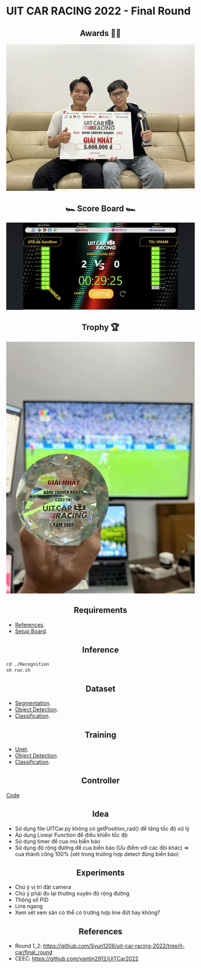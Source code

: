# UIT CAR RACING 2022 - Final Round

## <div align="center">Awards 👨‍💻</div>
<p align="center">
 <img src="images/memory.png" width="800">
</p>

## <div align="center">🏎️ Score Board 🏎️</div>
<p align="center">
 <img src="images/score_board.png" width="800">
</p>

## <div align="center">Trophy 🏆</div>
<p align="center">
 <img src="images/Trophy_WC.png" width="800">
</p>

## <div align="center">Requirements</div>
- [References](https://github.com/vantin2912/UITCar2022).
- [Setup Board](https://github.com/dotrannhattuong/UIT_Car_Racing_2022/tree/main/setup_board).

## <div align="center">Inference</div>
```
cd ./Recognition
sh run.sh
```

## <div align="center">Dataset</div>
- [Segmentation](https://github.com/dotrannhattuong/UIT_Car_Racing_2022/tree/main/dataset/segmentation).
- [Object Detection](https://github.com/dotrannhattuong/UIT_Car_Racing_2022/tree/main/dataset/object_detection).
- [Classification](https://github.com/dotrannhattuong/UIT_Car_Racing_2022/tree/main/dataset/classification).

## <div align="center">Training</div>
- [Unet](https://github.com/dotrannhattuong/UIT_Car_Racing_2022/tree/main/notebook/segment).
- [Object Detection](https://github.com/dotrannhattuong/UIT_Car_Racing_2022/tree/main/notebook/object_detection).
- [Classification](https://github.com/dotrannhattuong/UIT_Car_Racing_2022/tree/main/notebook/classification).

## <div align="center">Controller</div>
[Code](https://github.com/dotrannhattuong/UIT_Car_Racing_2022/blob/main/Recognition/controller.py)

## <div align="center">Idea</div>
- Sử dụng file UITCar.py không có getPosition_rad() để tăng tốc độ xử lý
- Áp dụng Linear Function để điều khiển tốc độ
- Sử dụng timer để cua mù biển báo 
- Sử dụng độ rộng đường để cua biển báo (Ưu điểm với các đội khác) => cua thành công 100% (xét trong trường hợp detect đúng biển báo)

## <div align="center">Experiments</div>
- Chú ý vị trí đặt camera
- Chú ý phải đo lại thường xuyên độ rộng đường
- Thông số PID
- Line ngang
- Xem xét xem sân có thể có trường hợp line đứt hay không?

## <div align="center">References</div>
- Round 1_2: https://github.com/Syun1208/uit-car-racing-2022/tree/it-car/final_round
- CEEC: https://github.com/vantin2912/UITCar2022